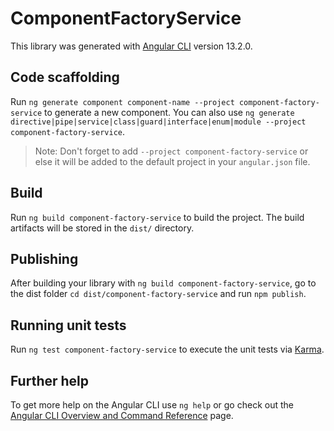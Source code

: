 # ComponentFactoryService

This library was generated with [Angular CLI](https://github.com/angular/angular-cli) version 13.2.0.

## Code scaffolding

Run `ng generate component component-name --project component-factory-service` to generate a new component. You can also use `ng generate directive|pipe|service|class|guard|interface|enum|module --project component-factory-service`.
> Note: Don't forget to add `--project component-factory-service` or else it will be added to the default project in your `angular.json` file. 

## Build

Run `ng build component-factory-service` to build the project. The build artifacts will be stored in the `dist/` directory.

## Publishing

After building your library with `ng build component-factory-service`, go to the dist folder `cd dist/component-factory-service` and run `npm publish`.

## Running unit tests

Run `ng test component-factory-service` to execute the unit tests via [Karma](https://karma-runner.github.io).

## Further help

To get more help on the Angular CLI use `ng help` or go check out the [Angular CLI Overview and Command Reference](https://angular.io/cli) page.
